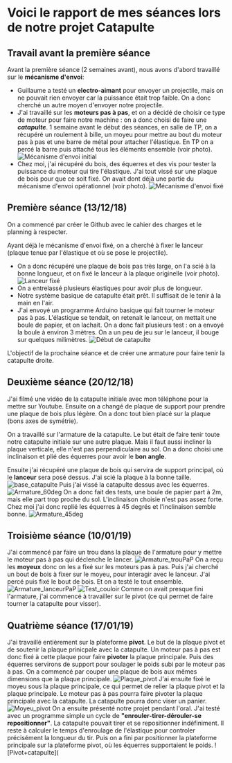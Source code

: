 # Voici le rapport de mes séances lors de notre projet Catapulte #


## Travail avant la première séance ##
Avant la première séance (2 semaines avant), nous avons d'abord travaillé sur le __mécanisme d'envoi__: 
+ Guillaume a testé un __electro-aimant__ pour envoyer un projectile, mais on ne pouvait rien envoyer car la puissance était trop faible. On a donc cherché un autre moyen d'envoyer notre projectile.
+ J'ai travaillé sur les __moteurs pas à pas__, et on a décidé de choisir ce type de moteur pour faire notre machine : on a donc choisi de faire une ___catapulte___. 1 semaine avant le début des séances, en salle de TP, on a récupéré un roulement à bille, un moyeu pour mettre au bout du moteur pas à pas et une barre de métal pour attacher l'élastique. En TP on a percé la barre puis attaché tous les éléments ensemble (voir photo).
![Mécanisme d'envoi initial](https://user-images.githubusercontent.com/45574003/49940923-5c092500-fee1-11e8-9d3b-4fe31d0ba28a.jpg)
+ Chez moi, j'ai récupéré du bois, des équerres et des vis pour tester la puissance du moteur qui tire l'élastique. J'ai tout vissé sur une plaque de bois pour que ce soit fixé. On avait dont déjà une partie du mécanisme d'envoi opérationnel (voir photo).
![Mécanisme d'envoi fixé](https://user-images.githubusercontent.com/45574003/49941004-98d51c00-fee1-11e8-84d8-93582d772b5a.jpg)


## Première séance (13/12/18) ##
On a commencé par créer le Github avec le cahier des charges et le planning à respecter.

Ayant déjà le mécanisme d'envoi fixé, on a cherché à fixer le lanceur (plaque tenue par l'élastique et où se pose le projectile).
+ On a donc récupéré une plaque de bois pas très large, on l'a scié à la bonne longueur, et on fixé le lanceur à la plaque originelle (voir photo).
![Lanceur fixé](https://user-images.githubusercontent.com/45574003/49941138-ed789700-fee1-11e8-8ce1-f7810077f4ad.jpg)
+ On a entrelassé plusieurs élastiques pour avoir plus de longueur.
+ Notre système basique de catapulte était prêt. Il suffisait de le tenir à la main en l'air. 
+ J'ai envoyé un programme Arduino basique qui fait tourner le moteur pas à pas. L'élastique se tendait, on retenait le lanceur, on mettait une boule de papier, et on lachait. On a donc fait plusieurs test : on a envoyé la boule à environ 3 mètres. On a un peu de jeu sur le lanceur, il bouge sur quelques milimètres.
![Début de catapulte](https://user-images.githubusercontent.com/45574003/49941201-20228f80-fee2-11e8-9116-fdc5400576f7.jpg)

L'objectif de la prochaine séance et de créer une armature pour faire tenir la catapulte droite.


## Deuxième séance (20/12/18) ##
J'ai filmé une vidéo de la catapulte initiale avec mon téléphone pour la mettre sur Youtube.
Ensuite on a changé de plaque de support pour prendre une plaque de bois plus légère. On a donc tout bien placé sur la plaque (bons axes de symétrie).

On a travaillé sur l'armature de la catapulte.
Le but était de faire tenir toute notre catapulte initiale sur une autre plaque. Mais il faut aussi incliner la plaque verticale, elle n'est pas perpendiculaire au sol. On a donc choisi une inclinaison et plié des équerres pour avoir le __bon angle__.

Ensuite j'ai récupéré une plaque de bois qui servira de support principal, où le __lanceur__ sera posé dessus. J'ai scié la plaque à la bonne taille.
![base_catapulte](https://user-images.githubusercontent.com/45574003/50378619-f0d4f680-0636-11e9-87e5-d42d663ba263.jpg)
Puis j'ai vissé la catapulte dessus avec les équerres.
![Armature_60deg](https://user-images.githubusercontent.com/45574003/50378805-f03e5f00-063a-11e9-9ed0-78404035d554.jpg)
On a donc fait des tests, une boule de papier part à 2m, mais elle part trop proche du sol. L'inclinaison choisie n'est pas assez forte.
Chez moi j'ai donc replié les équerres à 45 degrés et l'inclinaison semble bonne.
![Armature_45deg](https://user-images.githubusercontent.com/45574003/50378810-05b38900-063b-11e9-86af-da5ded0d8f53.jpg)


## Troisième séance (10/01/19) ##
J'ai commencé par faire un trou dans la plaque de l'armature pour y mettre le moteur pas à pas qui déclenche le lancer.
![Armature_trouPaP](https://user-images.githubusercontent.com/45574003/50964706-47b04c00-14d0-11e9-9fe1-9b3bbcc4ae01.jpg)
On a reçu les __moyeux__ donc on les a fixé sur les moteurs pas à pas. Puis j'ai cherché un bout de bois à fixer sur le moyeu, pour interagir avec le lanceur. J'ai percé puis fixé le bout de bois. Et on a testé le tout ensemble.
![Armature_lanceurPaP](https://user-images.githubusercontent.com/45574003/50964807-81815280-14d0-11e9-8f80-e5afdae7afa0.jpg)
![Test_couloir](https://user-images.githubusercontent.com/45574003/50964866-aa094c80-14d0-11e9-981c-004650b9b870.jpg)
Comme on avait presque fini l'armature, j'ai commencé à travailler sur le pivot (ce qui permet de faire tourner la catapulte pour visser). 


## Quatrième séance (17/01/19) ##
J'ai travaillé entièrement sur la plateforme __pivot__. Le but de la plaque pivot et de soutenir la plaque prinicpale avec la catapulte. Un moteur pas à pas est donc fixé à cette plaque pour faire __pivoter__ la plaque principale. Puis des équerres servirons de support pour soulager le poids subi par le moteur pas à pas.
On a commencé par couper une plaque de bois aux mêmes dimensions que la plaque principale.
![Plaque_pivot](https://user-images.githubusercontent.com/45574003/51338372-e9640a00-1a89-11e9-9f91-920eb91f0cae.jpg)
J'ai ensuite fixé le moyeu sous la plaque principale, ce qui permet de relier la plaque pivot et la plaque principale. Le moteur pas à pas pourra faire pivoter la plaque principale avec la catapulte. La catapulte pourra donc viser un panier.
![Moyeu_pivot](https://user-images.githubusercontent.com/45574003/51338527-5d061700-1a8a-11e9-9b46-24b1ce4d4e18.jpg)
On a ensuite présenté notre projet pendant l'oral.
J'ai testé avec un programme simple un cycle de __"enrouler-tirer-dérouler-se repositionner"__. La catapulte pouvait tirer et se repositionner indéfiniment. Il reste à calculer le temps d'enroulage de l'élastique pour controler précisément la longueur du tir. 
Puis on a fini par positionner la plateforme principale sur la plateforme pivot, où les équerres supportaient le poids.
![Pivot+catapulte](

